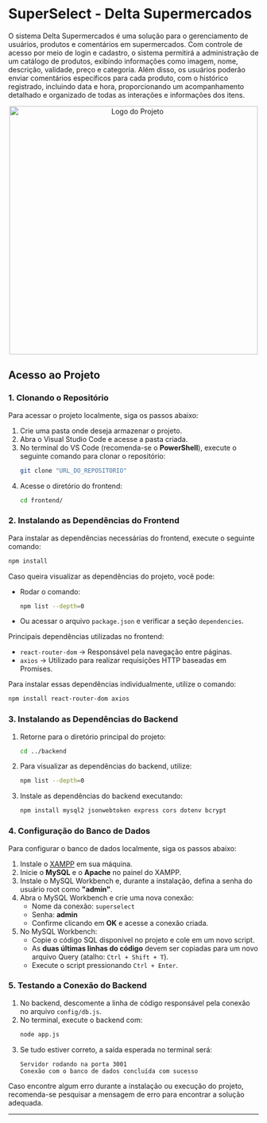 # SuperSelect - Delta Supermercados

O sistema Delta Supermercados é uma solução para o gerenciamento de usuários, produtos e comentários em supermercados. Com controle de acesso por meio de login e cadastro, o sistema permitirá a administração de um catálogo de produtos, exibindo informações como imagem, nome, descrição, validade, preço e categoria. Além disso, os usuários poderão enviar comentários específicos para cada produto, com o histórico registrado, incluindo data e hora, proporcionando um acompanhamento detalhado e organizado de todas as interações e informações dos itens.

<div align="center">
    <img src="../deltasupermercados/frontend/src/assets/projeto-superselect.png" alt="Logo do Projeto" width="500">
</div>

## Acesso ao Projeto

### 1. Clonando o Repositório
Para acessar o projeto localmente, siga os passos abaixo:

1. Crie uma pasta onde deseja armazenar o projeto.
2. Abra o Visual Studio Code e acesse a pasta criada.
3. No terminal do VS Code (recomenda-se o **PowerShell**), execute o seguinte comando para clonar o repositório:
   ```sh
   git clone "URL_DO_REPOSITORIO"
   ```
4. Acesse o diretório do frontend:
   ```sh
   cd frontend/
   ```

### 2. Instalando as Dependências do Frontend
Para instalar as dependências necessárias do frontend, execute o seguinte comando:
```sh
npm install
```
Caso queira visualizar as dependências do projeto, você pode:
- Rodar o comando:
  ```sh
  npm list --depth=0
  ```
- Ou acessar o arquivo `package.json` e verificar a seção `dependencies`.

Principais dependências utilizadas no frontend:
- `react-router-dom` → Responsável pela navegação entre páginas.
- `axios` → Utilizado para realizar requisições HTTP baseadas em Promises.

Para instalar essas dependências individualmente, utilize o comando:
```sh
npm install react-router-dom axios
```

### 3. Instalando as Dependências do Backend
1. Retorne para o diretório principal do projeto:
   ```sh
   cd ../backend
   ```
2. Para visualizar as dependências do backend, utilize:
   ```sh
   npm list --depth=0
   ```
3. Instale as dependências do backend executando:
   ```sh
   npm install mysql2 jsonwebtoken express cors dotenv bcrypt
   ```

### 4. Configuração do Banco de Dados
Para configurar o banco de dados localmente, siga os passos abaixo:

1. Instale o [XAMPP](https://www.apachefriends.org/index.html) em sua máquina.
2. Inicie o **MySQL** e o **Apache** no painel do XAMPP.
3. Instale o MySQL Workbench e, durante a instalação, defina a senha do usuário root como **"admin"**.
4. Abra o MySQL Workbench e crie uma nova conexão:
   - Nome da conexão: `superselect`
   - Senha: **admin**
   - Confirme clicando em **OK** e acesse a conexão criada.
5. No MySQL Workbench:
   - Copie o código SQL disponível no projeto e cole em um novo script.
   - As **duas últimas linhas do código** devem ser copiadas para um novo arquivo Query (atalho: `Ctrl + Shift + T`).
   - Execute o script pressionando `Ctrl + Enter`.

### 5. Testando a Conexão do Backend
1. No backend, descomente a linha de código responsável pela conexão no arquivo `config/db.js`.
2. No terminal, execute o backend com:
   ```sh
   node app.js
   ```
3. Se tudo estiver correto, a saída esperada no terminal será:
   ```
   Servidor rodando na porta 3001
   Conexão com o banco de dados concluída com sucesso
   ```

Caso encontre algum erro durante a instalação ou execução do projeto, recomenda-se pesquisar a mensagem de erro para encontrar a solução adequada.

---